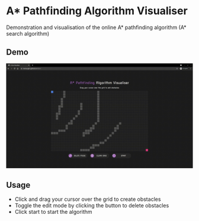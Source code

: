 # A* Pathfinding Algorithm Visualiser

Demonstration and visualisation of the online A* pathfinding algorithm (A* search algorithm)

## Demo

<img src='./img/demo.gif'>

## Usage

- Click and drag your cursor over the grid to create obstacles
- Toggle the edit mode by clicking the button to delete obstacles
- Click start to start the algorithm
